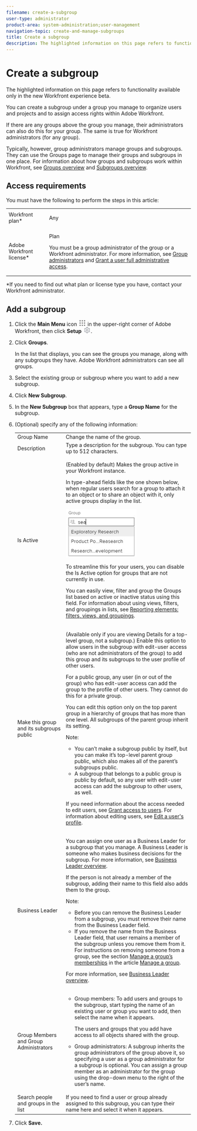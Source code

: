 ```yaml
---
filename: create-a-subgroup
user-type: administrator
product-area: system-administration;user-management
navigation-topic: create-and-manage-subgroups
title: Create a subgroup
description: The highlighted information on this page refers to functionality available only in the new Workfront experience beta.
---
```


# Create a subgroup

The highlighted information on this page refers to functionality available only in the new Workfront experience beta.

You can create a subgroup under a group you manage to organize users and projects and to assign access rights within Adobe Workfront.

If there are any groups above the group you manage, their administrators can also do this for your group. The same is true for Workfront administrators (for any group).

Typically, however, group administrators manage groups and subgroups. They can use the Groups page to manage their groups and subgroups in one place. For information about how groups and subgroups work within Workfront, see [Groups overview](../../../administration-and-setup/manage-groups/groups-overview/groups.md) and [Subgroups overview](../../../administration-and-setup/manage-groups/groups-overview/subgroups.md).

## Access requirements

You must have the following to perform the steps in this article:

<table cellspacing="0"> 
 <col> 
 <col> 
 <tbody> 
  <tr> 
   <td role="rowheader">Workfront plan*</td> 
   <td> <p>Any</p> </td> 
  </tr> 
  <tr> 
   <td role="rowheader">Adobe Workfront license*</td> 
   <td> <p>Plan </p> <p>You must be a group administrator of the group or a Workfront administrator. For more information, see <a href="../../../administration-and-setup/manage-groups/group-roles/group-administrators.md" class="MCXref xref">Group administrators</a> and <a href="../../../administration-and-setup/add-users/configure-and-grant-access/grant-a-user-full-administrative-access.md" class="MCXref xref">Grant a user full administrative access</a>.</p> </td> 
  </tr> 
 </tbody> 
</table>

&#42;If you need to find out what plan or license type you have, contact your Workfront administrator.

## Add a subgroup

1. Click the **Main Menu** icon ![](assets/main-menu-icon.png) in the upper-right corner of Adobe Workfront, then click **Setup** ![](assets/gear-icon-settings.png).

1. Click **Groups**.

   In the list that displays, you can see the groups you manage, along with any subgroups they have. Adobe Workfront administrators can see all groups.

1. Select the existing group or subgroup where you want to add a new subgroup.
1. Click **New Subgroup**.
1. In the **New Subgroup** box that appears, type a **Group Name** for the subgroup.
1. (Optional) specify any of the following information:

   <table cellspacing="0"> 
    <col> 
    <col> 
    <tbody> 
     <tr> 
      <td role="rowheader">Group Name</td> 
      <td>Change the name of the group.</td> 
     </tr> 
     <tr> 
      <td role="rowheader">Description</td> 
      <td>Type a description for the subgroup. You can type up to 512 characters.</td> 
     </tr> 
     <tr data-mc-conditions="QuicksilverOrClassic.Quicksilver"> 
      <td role="rowheader">Is Active</td> 
      <td> <p>(Enabled by default) Makes the group active in your Workfront instance.</p> <p>In type-ahead fields like the one shown below, when regular users search for a group to attach it to an object or to share an object with it, only active groups display in the list.</p> <p> <img src="assets/group-type-aheads.jpg"> </p> <p>To streamline this for your users, you can disable the Is Active option for groups that are not currently in use.</p> <p>You can easily view, filter and group the Groups list based on active or inactive status using this field. For information about using views, filters, and groupings in lists, see <a href="../../../reports-and-dashboards/reports/reporting-elements/reporting-elements-filters-views-groupings.md" class="MCXref xref" data-mc-variable-override="">Reporting elements: filters, views, and groupings</a>.</p>  </td> 
     </tr> 
     <tr> 
      <td role="rowheader">Make this group and its subgroups public</td> 
      <td> <p>(Available only if you are viewing Details for a top-level group, not a subgroup.) Enable this option to allow users in the subgroup with edit-user access (who are not administrators of the group) to add this group and its subgroups to the user profile of other users.</p> <p>For a public group, any user (in or out of the group) who has edit-user access can add the group to the profile of other users. They cannot do this for a private group.</p> <p>You can edit this option only on the top parent group in a hierarchy of groups that has more than one level. All subgroups of the parent group inherit its setting.</p> <p>Note:  
        <ul> 
         <li>You can’t make a subgroup public by itself, but you can make it’s top-level parent group public, which also makes all of the parent’s subgroups public.</li> 
         <li>A subgroup that belongs to a public group is public by default, so any user with edit-user access can add the subgroup to other users, as well.</li> 
        </ul> </p> <p>If you need information about the access needed to edit users, see <a href="../../../administration-and-setup/add-users/configure-and-grant-access/grant-access-other-users.md" class="MCXref xref" data-mc-variable-override="">Grant access to users</a>. For information about editing users, see <a href="../../../administration-and-setup/add-users/create-and-manage-users/edit-a-users-profile.md" class="MCXref xref" data-mc-variable-override="">Edit a user's profile</a>.</p> </td> 
     </tr> 
     <tr> 
      <td role="rowheader">Business Leader </td> 
      <td> <p>You can assign one user as a Business Leader for a subgroup that you manage. A Business Leader is someone who makes business decisions for the subgroup. For more information, see <a href="../../../administration-and-setup/manage-groups/group-roles/business-leader-overview.md" class="MCXref xref" data-mc-variable-override="">Business Leader overview</a><span>.</span></p> <p>If the person is not already a member of the subgroup, adding their name to this field also adds them to the group.</p> <p>Note:  
        <ul> 
         <li>Before you can remove the Business Leader from a subgroup, you must remove their name from the Business Leader field.</li> 
         <li>If you remove the name from the Business Leader field, that user remains a member of the subgroup unless you remove them from it. For instructions on removing someone from a group, see the section <a href="../../../administration-and-setup/manage-groups/create-and-manage-groups/manage-a-group.md#manage" class="MCXref xref" data-mc-variable-override="">Manage a group’s memberships</a> in the article <a href="../../../administration-and-setup/manage-groups/create-and-manage-groups/manage-a-group.md" class="MCXref xref" data-mc-variable-override="">Manage a group</a>.</li> 
        </ul> </p> <p>For more information, see <a href="../../../administration-and-setup/manage-groups/group-roles/business-leader-overview.md" class="MCXref xref" data-mc-variable-override="">Business Leader overview</a>.</p> </td> 
     </tr> 
     <tr> 
      <td role="rowheader">Group Members and Group Administrators</td> 
      <td> 
       <ul> 
        <li> <p>Group members: To add users and groups to the subgroup, start typing the name of an existing user or group you want to add, then select the name when it appears.</p> <p>The users and groups that you add have access to all objects shared with the group.</p> </li> 
        <li> <p data-mc-conditions="SnippetConditions-wf-groups.subgroups">Group administrators: A subgroup inherits the group administrators of the group above it, so specifying a user as a group administrator for a subgroup is optional. You can assign a group member as an administrator for the group using the drop-down menu to the right of the user’s name.</p> </li> 
       </ul> </td> 
     </tr> 
     <tr> 
      <td role="rowheader">Search people and groups in the list</td> 
      <td> If you need to find a user or group already assigned to this subgroup, you can type their name here and select it when it appears.</td> 
     </tr> 
    </tbody> 
   </table>

1. Click **Save.**

